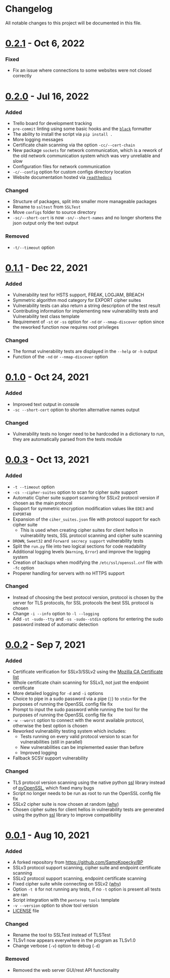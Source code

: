 # Changelog

All notable changes to this project will be documented in this file.

# [0.2.1](https://github.com0/SamoKopecky/ssltest/compare/v0.2.0...v0.2.1) - Oct 6, 2022

### Fixed
- Fix an issue where connections to some websites were not closed correctly

# [0.2.0](https://github.com0/SamoKopecky/ssltest/compare/v0.1.1...v0.2.0) - Jul 16, 2022
### Added

- Trello board for development tracking
- `pre-commit` linting using some basic hooks and the [`black`](https://github.com/psf/black) formatter
- The ability to install the script via `pip install .`
- More logging messages
- Certificate chain scanning via the option `-cc/--cert-chain`
- New package `sockets` for network communication, which is a rework of the old network communication system which was very unreliable and slow
- Configuration files for network communication
- `-c/--config` option for custom configs directory location
- Website documentation hosted via [`readthedocs`](https://readthedocs.org/)

### Changed

- Structure of packages, split into smaller more manageable packages
- Rename to `ssltest` from `SSLTest`
- Move `configs` folder to source directory
- `-sc/--short-cert` is now `-sn/--short-names` and no longer shortens the json output only the text output


### Removed

- `-t/--timeout` option


# [0.1.1](https://github.com/SamoKopecky/ssltest/compare/v0.1.0...v0.1.1) - Dec 22, 2021
### Added
- Vulnerability test for HSTS support, FREAK, LOGJAM, BREACH
- Symmetric algorithm mod category for EXPORT cipher suites
- Vulnerability tests can also return a string description of the test result
- Contributing information for implementing new vulnerability tests and Vulnerability test class template
- Requirement of `-st` or `-ss` option for `-nd` or `--nmap-discover` option since the reworked function now requires
root privileges

### Changed
- The format vulnerability tests are displayed in the `--help` or `-h` output
- Function of the `-nd` or `--nmap-discover` option

# [0.1.0](https://github.com/SamoKopecky/ssltest/compare/v0.0.3...v0.1.0) - Oct 24, 2021

### Added
- Improved text output in console
- `-sc --short-cert` option to shorten alternative names output

### Changed
- Vulnerability tests no longer need to be hardcoded in a dictionary to run, they are automatically parsed
from the tests module

# [0.0.3](https://github.com/SamoKopecky/ssltest/compare/v0.0.2...v0.0.3) - Oct 13, 2021

### Added

- `-t --timeout` option
- `-cs --cipher-suites` option to scan for cipher suite support
- Automatic Cipher suite support scanning for SSLv2 protocol version if chosen as the main protocol
- Support for symmetric encryption modification values like `EDE3` and `EXPORT40`
- Expansion of the `ciher_suites.json` file with protocol support for each cipher suite
    - This is used when creating cipher suites for client hellos in vulnerability tests, SSL protocol scanning and
      cipher suite scanning
- `DROWN`, `Sweet32` and `Forward secrecy support` vulnerability tests
- Split the `run.py` file into two logical sections for code readability
- Additional logging levels (`Warning`, `Error`) and improve the logging system
- Creation of backups when modifying the `/etc/ssl/openssl.cnf` file with `-fc` option
- Properer handling for servers with no HTTPS support

### Changed

- Instead of choosing the best protocol version, protocol is chosen by the server for TLS protocols, for SSL protocols
  the best SSL protocol is chosen
- Change `-i --info` option to `-l --logging`
- Add `-st -sudo--tty` and `-ss -sudo--stdin` options for entering the sudo password instead of automatic detection

# [0.0.2](https://github.com/SamoKopecky/ssltest/compare/v0.0.1...v0.0.2) - Sep 7, 2021

### Added

- Certificate verification for SSLv3/SSLv2 using
  the [Mozilla CA Certificate list](https://wiki.mozilla.org/CA/Included_Certificates)
- Whole certificate chain scanning for SSLv3, not just the endpoint certificate
- More detailed logging for `-d` and `-i` options
- Choice to pipe in a sudo password via a pipe (`|`) to `stdin` for the purposes of running the OpenSSL config file fix
- Prompt to input the sudo password while running the tool for the purposes of running the OpenSSL config file fix
- `-w --worst` option to connect with the worst available protocol, otherwise the best option is chosen
- Reworked vulnerability testing system which includes:
    - Tests running on every valid protocol version to scan for vulnerabilities (still in parallel)
    - New vulnerabilities can be implemented easier than before
    - Improved logging
- Fallback SCSV support vulnerability

### Changed

- TLS protocol version scanning using the native python [ssl](https://docs.python.org/3/library/ssl.html) library
  instead of [pyOpenSSL](https://www.pyopenssl.org/en/stable/), which fixed many bugs
- Script no longer needs to be run as root to run the OpenSSL config file fix
- SSLv2 cipher suite is now chosen at
  random ([why](https://github.com/SamoKopecky/ssltest/commit/cbc230ddffbf07a900345533fbea823cdcc36de5))
- Chosen cipher suites for client hellos in vulnerability tests are generated using the
  python [ssl](https://docs.python.org/3/library/ssl.html) library to improve compatibility

# [0.0.1](https://github.com/SamoKopecky/ssltest/releases/tag/v0.0.1) - Aug 10, 2021

### Added

- A forked repository from https://github.com/SamoKopecky/BP
- SSLv3 protocol support scanning, cipher suite and endpoint certificate scanning
- SSLv2 protocol support scanning, endpoint certificate scanning
- Fixed cipher suite while connecting on
  SSLv2 ([why](https://github.com/SamoKopecky/ssltest/commit/7140c464696112cefb63862961f82adee043ca38))
- Option `-t 0` for not running any tests, if no `-t` option is present all tests are ran
- Script integration with the `penterep tools` template
- `-v --version` option to show tool version
- [LICENSE](LICENSE) file

### Changed

- Rename the tool to SSLTest instead of TLSTest
- TLSv1 now appears everywhere in the program as TLSv1.0
- Change verbose (`-v`) option to debug (`-d`)

### Removed

- Removed the web server GUI/rest API functionality
